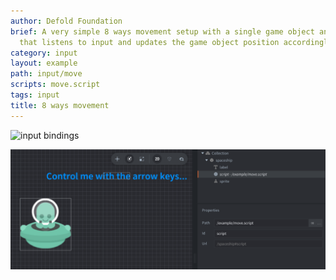 ```yaml
---
author: Defold Foundation
brief: A very simple 8 ways movement setup with a single game object and a script
  that listens to input and updates the game object position accordingly.
category: input
layout: example
path: input/move
scripts: move.script
tags: input
title: 8 ways movement
---
```


![input bindings](input_bindings.png)

![move](move.png)